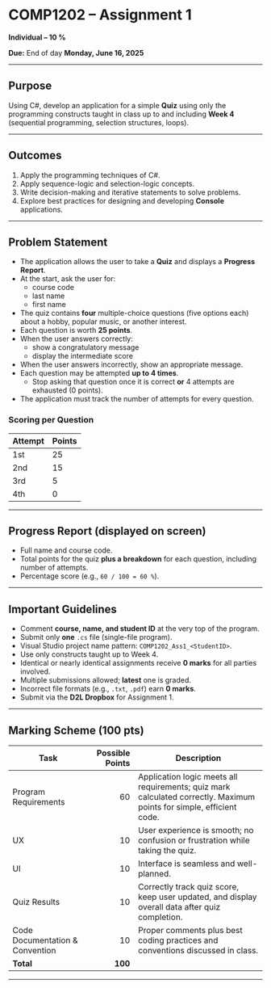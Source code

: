 # COMP1202 – Assignment&nbsp;1  
**Individual – 10 %**

**Due:** End of day **Monday, June 16, 2025**

---

## Purpose  
Using C#, develop an application for a simple **Quiz** using only the programming constructs taught in class up to and including **Week 4** (sequential programming, selection structures, loops).

---

## Outcomes  
1. Apply the programming techniques of C#.  
2. Apply sequence-logic and selection-logic concepts.  
3. Write decision-making and iterative statements to solve problems.  
4. Explore best practices for designing and developing **Console** applications.

---

## Problem Statement  

- The application allows the user to take a **Quiz** and displays a **Progress Report**.  
- At the start, ask the user for:  
  - course code  
  - last name  
  - first name  
- The quiz contains **four** multiple-choice questions (five options each) about a hobby, popular music, or another interest.  
- Each question is worth **25 points**.  
- When the user answers correctly:  
  - show a congratulatory message  
  - display the intermediate score  
- When the user answers incorrectly, show an appropriate message.  
- Each question may be attempted **up to 4 times**.  
  - Stop asking that question once it is correct **or** 4 attempts are exhausted (0 points).  
- The application must track the number of attempts for every question.

### Scoring per Question

| Attempt | Points |
|---------|--------|
| 1st     | 25     |
| 2nd     | 15     |
| 3rd     | 5      |
| 4th     | 0      |

---

## Progress Report (displayed on screen)

- Full name and course code.  
- Total points for the quiz **plus a breakdown** for each question, including number of attempts.  
- Percentage score (e.g., `60 / 100 = 60 %`).

---

## Important Guidelines

- Comment **course, name, and student ID** at the very top of the program.  
- Submit only **one** `.cs` file (single-file program).  
- Visual Studio project name pattern: `COMP1202_Ass1_<StudentID>`.  
- Use only constructs taught up to Week 4.  
- Identical or nearly identical assignments receive **0 marks** for all parties involved.  
- Multiple submissions allowed; **latest** one is graded.  
- Incorrect file formats (e.g., `.txt`, `.pdf`) earn **0 marks**.  
- Submit via the **D2L Dropbox** for Assignment 1.

---

## Marking Scheme (100 pts)

| Task | Possible Points | Description |
|------|----------------:|-------------|
| Program Requirements | 60 | Application logic meets all requirements; quiz mark calculated correctly. Maximum points for simple, efficient code. |
| UX | 10 | User experience is smooth; no confusion or frustration while taking the quiz. |
| UI | 10 | Interface is seamless and well-planned. |
| Quiz Results | 10 | Correctly track quiz score, keep user updated, and display overall data after quiz completion. |
| Code Documentation & Convention | 10 | Proper comments plus best coding practices and conventions discussed in class. |
| **Total** | **100** | |

---
